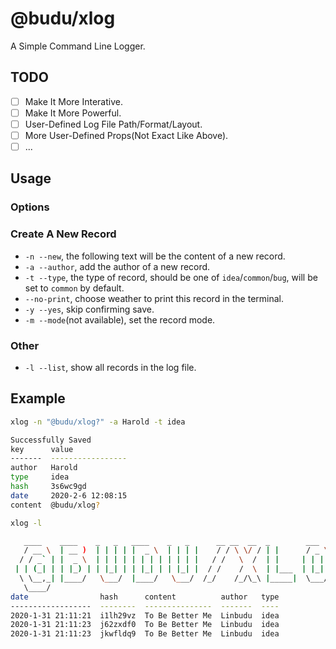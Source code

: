 # @budu/xlog

A Simple Command Line Logger.

## TODO

- [ ] Make It More Interative.
- [ ] Make It More Powerful.
- [ ] User-Defined Log File Path/Format/Layout.
- [ ] More User-Defined Props(Not Exact Like Above).
- [ ] ...

## Usage

### Options

### Create A New Record

- `-n --new`, the following text will be the content of a new record.
- `-a --author`, add the author of a new record.
- `-t --type`, the type of record, should be one of `idea`/`common`/`bug`, will be set to `common` by default.
- `--no-print`, choose weather to print this record in the terminal.
- `-y --yes`, skip confirming save.
- `-m --mode`(not available), set the record mode.

### Other

- `-l --list`, show all records in the log file.

## Example

```bash
xlog -n "@budu/xlog?" -a Harold -t idea
```

```bash
Successfully Saved
key      value
-------  -----------------
author   Harold
type     idea
hash     3s6wc9gd
date     2020-2-6 12:08:15
content  @budu/xlog?
```

```bash
xlog -l
```

```bash
   ____    ____    _   _   ____    _   _      __ __  __  _        ___     ____
   / __ \  | __ )  | | | | |  _ \  | | | |    / / \ \/ / | |      / _ \   / ___|
  / / _` | |  _ \  | | | | | | | | | | | |   / /   \  /  | |     | | | | | |  _
 | | (_| | | |_) | | |_| | | |_| | | |_| |  / /    /  \  | |___  | |_| | | |_| |
  \ \__,_| |____/   \___/  |____/   \___/  /_/    /_/\_\ |_____|  \___/   \____|
   \____/
date                hash      content          author   type
------------------  --------  ---------------  -------  ----
2020-1-31 21:11:21  i1lh29vz  To Be Better Me  Linbudu  idea
2020-1-31 21:11:23  j62zxdf0  To Be Better Me  Linbudu  idea
2020-1-31 21:11:23  jkwfldq9  To Be Better Me  Linbudu  idea
```
